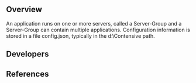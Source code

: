 
## Overview

An application runs on one or more servers, called a Server-Group and a Server-Group can contain multiple applications. Configuration information is stored in a file config.json, typically in the d:\Contensive path.

## Developers

## References



